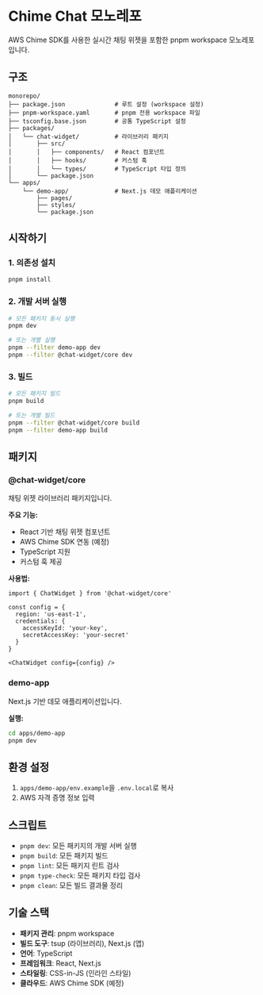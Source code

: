 # Chime Chat 모노레포

AWS Chime SDK를 사용한 실시간 채팅 위젯을 포함한 pnpm workspace 모노레포입니다.

## 구조

```
monorepo/
├── package.json              # 루트 설정 (workspace 설정)
├── pnpm-workspace.yaml       # pnpm 전용 workspace 파일
├── tsconfig.base.json        # 공통 TypeScript 설정
├── packages/
│   └── chat-widget/          # 라이브러리 패키지
│       ├── src/
│       │   ├── components/   # React 컴포넌트
│       │   ├── hooks/        # 커스텀 훅
│       │   └── types/        # TypeScript 타입 정의
│       └── package.json
└── apps/
    └── demo-app/             # Next.js 데모 애플리케이션
        ├── pages/
        ├── styles/
        └── package.json
```

## 시작하기

### 1. 의존성 설치

```bash
pnpm install
```

### 2. 개발 서버 실행

```bash
# 모든 패키지 동시 실행
pnpm dev

# 또는 개별 실행
pnpm --filter demo-app dev
pnpm --filter @chat-widget/core dev
```

### 3. 빌드

```bash
# 모든 패키지 빌드
pnpm build

# 또는 개별 빌드
pnpm --filter @chat-widget/core build
pnpm --filter demo-app build
```

## 패키지

### @chat-widget/core

채팅 위젯 라이브러리 패키지입니다.

**주요 기능:**
- React 기반 채팅 위젯 컴포넌트
- AWS Chime SDK 연동 (예정)
- TypeScript 지원
- 커스텀 훅 제공

**사용법:**
```tsx
import { ChatWidget } from '@chat-widget/core'

const config = {
  region: 'us-east-1',
  credentials: {
    accessKeyId: 'your-key',
    secretAccessKey: 'your-secret'
  }
}

<ChatWidget config={config} />
```

### demo-app

Next.js 기반 데모 애플리케이션입니다.

**실행:**
```bash
cd apps/demo-app
pnpm dev
```

## 환경 설정

1. `apps/demo-app/env.example`을 `.env.local`로 복사
2. AWS 자격 증명 정보 입력

## 스크립트

- `pnpm dev`: 모든 패키지의 개발 서버 실행
- `pnpm build`: 모든 패키지 빌드
- `pnpm lint`: 모든 패키지 린트 검사
- `pnpm type-check`: 모든 패키지 타입 검사
- `pnpm clean`: 모든 빌드 결과물 정리

## 기술 스택

- **패키지 관리**: pnpm workspace
- **빌드 도구**: tsup (라이브러리), Next.js (앱)
- **언어**: TypeScript
- **프레임워크**: React, Next.js
- **스타일링**: CSS-in-JS (인라인 스타일)
- **클라우드**: AWS Chime SDK (예정)
